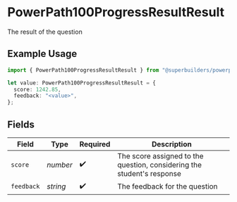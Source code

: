 # PowerPath100ProgressResultResult

The result of the question

## Example Usage

```typescript
import { PowerPath100ProgressResultResult } from "@superbuilders/powerpath/models/components";

let value: PowerPath100ProgressResultResult = {
  score: 1242.85,
  feedback: "<value>",
};
```

## Fields

| Field                                                                  | Type                                                                   | Required                                                               | Description                                                            |
| ---------------------------------------------------------------------- | ---------------------------------------------------------------------- | ---------------------------------------------------------------------- | ---------------------------------------------------------------------- |
| `score`                                                                | *number*                                                               | :heavy_check_mark:                                                     | The score assigned to the question, considering the student's response |
| `feedback`                                                             | *string*                                                               | :heavy_check_mark:                                                     | The feedback for the question                                          |
